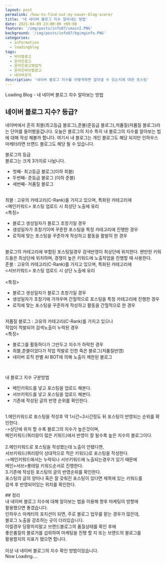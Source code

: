```yaml
---
layout: post
permalink: /how-to-find-out-my-naver-blog-score/
title: '내 네이버 블로그 지수 알아내는 방법'
date: 2021-04-09 23:00:00 +09:00
feature: '/img/posts/info07/smainI.PNG'
background: '/img/posts/info07/bgimginfo.PNG'
categories:
  - information
  - loadingblog
tags:
  - 바이럴광고
  - 온라인광고
  - 온라인광고영업직
  - 온라인바이럴광고
  - 네이버로직
description: '네이버 블로그 지수를 어떻게하면 알아낼 수 있는지에 대한 포스팅'
---
```

Loading Blog - 내 네이버 블로그 지수 알아보는 방법

## 네이버 블로그 지수? 등급?
<p>
네이버에서 흔히 최블(최고등급 블로그),준불(준등급 블로그),저품질(저품질 블로그)라는 단어를 들어봤을겁니다.
오늘은 블로그의 지수 특히 내 블로그의 지수를 알아보는 법에 대해 작성 해볼까 합니다. 여기서 내 블로그는 개인 블로그도 해당 되지만 인하우스 마케터라면 브랜드 블로그도 해당 될 수 있습니다.
</p>
블로그의 등급
<br>
블로그는 크게 3가지로 나뉩니다.
<br>
<ul>
<li>첫째- 최고등급 블로그(이하 최블)</li>
<li>두번째- 준등급 블로그 (이하 준블)</li>
<li>세번째- 저품질 블로그</li>
</ul>
<br>
 최블 : 고유의 카테고리(C-Rank)를 가지고 있으며, 특화된 카테고리에<br>
 <메인키워드> 포스팅 업로드 시 최상단 노출에 유리<br>
 <특징>
 <br>
 <ul>
 <li>블로그 생성일자가 블로그 초창기일 경우</li>
 <li>생성일자가 초창기이며 꾸준한 포스팅을 특정 카테고리에 진행한 경우</li>
 <li>로직에 맞는 포스팅을 꾸준하게 작성하고 활동을 활발히 한 경우</li>
 </ul>
<br>
 블로그의 카테고리에 부합된 포스팅일경우 검색반영이 최상단에 위치한다.
 왠만한 키워드들은 최상단에 위치하며, 경쟁이 높은 키워드에 노출작업을 진행할 때 사용한다.
<br>
준블 : 고유의 카테고리(C-Rank)를 가지고 있으며, 특화된 카테고리에<br>
<서브키워드> 포스팅 업로드 시 상단 노출에 유리<br>
<br>
<특징>
<br>
<ul>
<li>블로그 생성일자가 블로그 초창기일 경우</li>
<li>생성일자가 초창기에 가까우며 간헐적으로 포스팅을 특정 카테고리에 진행한 경우</li>
<li>로직에 맞는 포스팅을 꾸준하게 작성하고 활동을 간헐적으로 한 경우</li>
</ul>
<br>
저품질 블로그 : 고유의 카테고리(C-Rank)를 가지고 있으나 <br>
작업이 적발되어 검색노출이 누락된 경우<br>
<특징>
<br>
<ul>
<li>블로그를 활동하다가 그만두고 지수가 하락한 경우</li>
<li>최블,준블이었다가 작업 적발로 인한 죽은 블로그(저품질반영)</li>
<li>네이버 로직 판별 AI BOT에 의해 노출이 제한된 블로그</li>
</ul>
<br>
<p>
 내 블로그 지수 구분방법
 <br>
 <ul>
 <li>메인키워드를 넣고 포스팅을 업로드 해본다.</li>
 <li>서브키워드를 넣고 포스팅을 업로드 해본다.</li>
 <li>기존에 작성된 글의 반영 순위를 확인한다.</li>
 </ul>
 <br>
1.메인키워드로 포스팅을 작성후 약 1시간~3시간정도 뒤 포스팅이 반영되는 순위를 확인한다.<br>
 ->상단에 위치 할 수록 블로그의 지수가 높은것이며, <br>
 메인키워드(쿼리량이 많은 키워드)에서 반영이 잘 될수록 높은 지수의 블로그이다.<br>
 <br>
2.메인키워드로 포스팅을 작성했는데 노출이 안됐다면, <br>
서브키워드(쿼리량이 상대적으로 적은 키워드)로 포스팅을 작성한다.<br>
->메인키워드에서는 누락되나 서브키워드에 노출되는경우가 있기 때문에<br>
메인>서브>롱테일 키워드순서로 진행한다.<br>
3.기존에 작성된 포스팅의 글의 반영순위를 확인한다.<br>
 포스팅의 글의 양이나 혹은 잘 갖춰진 포스팅이 있다면 제목에 있는 키워드를<br>
검색 후 반영되어있는 위치를 확인한다.
<br>
</p>
## 정리
<br>
내 네이버 블로그 지수에 대해 알아보는 법을 이용해 향후 마케팅의 방향에 <br>
활용했으면 좋겠습니다.<br>
인하우스 마케터의 포지션이 되면, 주로 블로그 업무를 맡는 경우가 많은데,<br>
블로그 노출을 강조하는 곳이 더러있습니다.<br>
 이럴경우 당황하지말고 브랜드블로그의 품질상태를 확인 후에 <br>
좋은품질의 블로거를 섭외하여 마케팅을 진행 할 지 또는 브랜드의 블로그를 <br>
활용할지의 지표가 됐으면 합니다.<br>
<br>
이상 내 네이버 블로그의 지수 확인 방법이었습니다.
<br>
Now Loading....
